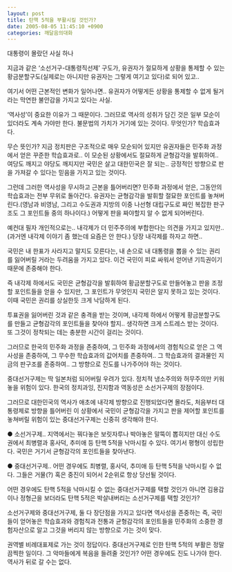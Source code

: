 ```yaml
---
layout: post
title: 탄핵 5적을 부활시킬 것인가?
date: 2005-08-05 11:45:10 +0900
categories: 깨달음의대화
---
```

대통령이 몰랐던 사실 하나
  

  
지금과 같은 ‘소선거구-대통령직선제’ 구도가, 유권자가 절묘하게 상황을 통제할 수 있는 황금분할구도(실제로는 아니지만 유권자는 그렇게 여기고 있다)로 되어 있고..
  

  
여기서 어떤 근본적인 변화가 일어나면.. 유권자가 어떻게든 상황을 통제할 수 없게 될거라는 막연한 불안감을 가지고 있다는 사실.
  

  
‘역사성’이 중요한 이유가 그 때문이다. 그러므로 역사의 성취가 담긴 것은 일부 모순이 있더라도 계속 가야만 한다. 불문법의 가치가 거기에 있는 것이다. 무엇인가? 학습효과다.
  

  
무슨 뜻인가? 지금 정치판은 구조적으로 매우 모순되어 있지만 유권자들은 민주화 과정에서 얻은 꾸준한 학습효과로.. 이 모순된 상황에서도 절묘하게 균형감각을 발휘하여.. 여당도 깨지고 야당도 깨지지만 국민은 살고 대한민국은 잘 되는.. 긍정적인 방향으로 판을 가져갈 수 있다는 믿음을 가지고 있는 것이다.
  

  
그런데 그러한 역사성을 무시하고 근본을 틀어버리면? 민주화 과정에서 얻은, 그동안의 학습효과는 전부 무위로 돌아간다. 유권자는 균형감각을 발휘할 절묘한 포인트를 놓쳐버린다.(영남과 비영남, 그리고 수도권과 지방의 이중 나선형 대립구도로 짜인 복잡한 판구조도 그 포인트들 중의 하나이다.) 어떻게 판을 짜야할지 알 수 없게 되어버린다.
  

  
예컨대 필자 개인적으로는.. 내각제가 더 민주주의에 부합한다는 의견을 가지고 있지만.. (과거엔 내각제 이야기 좀 했는데 요즘은 안 한다.) 당장 내각제를 하자고 하면..
  

  
국민은 내 한표가 사라지고 말지도 모른다는, 내 손으로 내 대통령을 뽑을 수 있는 권리를 잃어버릴 거라는 두려움을 가지고 있다. 이건 국민이 피로 싸워서 얻어낸 기득권이기 때문에 존중해야 한다.
  

  
즉 내각제 하에서도 국민은 균형감각을 발휘하여 황금분할구도로 만들어놓고 판을 조정할 포인트들을 얻을 수 있지만, 그 포인트가 무엇인지 국민은 알지 못하고 있는 것이다. 이때 국민은 권리를 상실한듯 크게 낙담하게 된다.
  

  
투표권을 잃어버린 것과 같은 충격을 받는 것이며, 내각제 하에서 어떻게 황금분할구도를 만들고 균형감각의 포인트들을 찾아야 할지.. 생각하면 크게 스트레스 받는 것이다. 또 그것이 정착되는 데는 충분한 시간이 걸리는 것이다.
  

  
그러므로 한국의 민주화 과정을 존중하여, 그 민주화 과정에서의 경험칙으로 얻은 그 역사성을 존중하여, 그 무수한 학습효과의 값어치를 존중하여.. 그 학습효과의 결과물인 지금의 판구조를 존중하여.. 그 방향으로 진도를 나가주어야 하는 것이다.
  

  
중대선거구제는 딱 일본처럼 되어버릴 우려가 있다. 정치적 냉소주의와 허무주의만 키워놓을 위험이 있다. 한국의 정치과잉, 진지함과 역동성은 소선거구제의 장점이다.
  

  
그러므로 대한민국의 역사가 애초에 내각제 방향으로 진행되었다면 몰라도, 처음부터 대통령제로 방향을 틀어버린 이 상황에서 국민이 균형감각을 가지고 판을 제어할 포인트를 놓쳐버릴 위험이 있는 중대선거구제는 신중히 생각해야 한다.
  

  
● 소선거구제.. 지역에서는 꿔다놓은 보릿자루나 박아놓은 말뚝이 뽑히지만 대신 수도권에서 최병렬과 홍사덕, 추미애 등 탄핵 5적을 낙마시킬 수 있다. 여기서 평형이 성립한다. 국민은 거기서 균형감각의 포인트들을 찾아낸다.
  

  
● 중대선거구제.. 어떤 경우에도 최병렬, 홍사덕, 추미애 등 탄핵 5적을 낙마시킬 수 없다. 그들은 거물(?) 혹은 중진이 되어서 2순위로 항상 당선될 것이다.
  

  
어떤 경우에도 탄핵 5적을 낙마시킬 수 없는 중대선거구제를 택할 것인가 아니면 김용갑이나 정형근을 보더라도 탄핵 5적은 박살내버리는 소선거구제를 택할 것인가?
  

  
소선거구제와 중대선거구제, 둘 다 장단점을 가지고 있다면 역사성을 존중하는 즉, 국민들이 얻어놓은 학습효과와 경험칙과 전통과 균형감각의 포인트들을 민주화의 소중한 경험자산으로 알고 그것을 버리지 않는 방향으로 가는 것이 맞다.
  

  
권역별 비례대표제로 가는 것이 정답이다. 중대선거구제로 인한 탄핵 5적의 부활은 정말 끔찍한 일이다. 그 악마들에게 복음을 들려줄 것인가? 어떤 경우에도 진도 나가야 한다. 역사가 뒤로 갈 수는 없다.